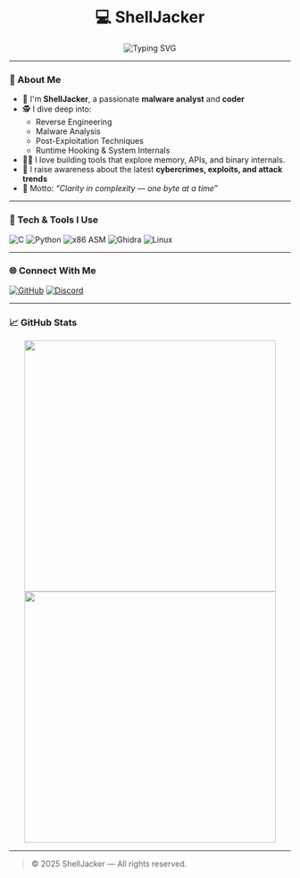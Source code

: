 <h1 align="center">💻 ShellJacker</h1>

<p align="center">
  <img src="https://readme-typing-svg.herokuapp.com?font=Fira+Code&size=22&duration=3000&pause=1000&center=true&vCenter=true&width=450&lines=Malware+Analyst+%7C+Reverse+Engineer;Post+Exploitation+%7C+Programmer" alt="Typing SVG" />
</p>

---

### 👋 About Me

- 🧠 I'm **ShellJacker**, a passionate **malware analyst** and **coder**
- 🕵️ I dive deep into:
  - Reverse Engineering
  - Malware Analysis
  - Post-Exploitation Techniques
  - Runtime Hooking & System Internals
- 👨‍💻 I love building tools that explore memory, APIs, and binary internals.
- 🚨 I raise awareness about the latest **cybercrimes, exploits, and attack trends**
- 🎯 Motto: _“Clarity in complexity — one byte at a time”_

---

### 🔧 Tech & Tools I Use

![C](https://img.shields.io/badge/C-00599C?style=for-the-badge&logo=c&logoColor=white)
![Python](https://img.shields.io/badge/Python-3670A0?style=for-the-badge&logo=python&logoColor=ffdd54)
![x86 ASM](https://img.shields.io/badge/x86%2F64%20Assembly-5e5e5e?style=for-the-badge)
![Ghidra](https://img.shields.io/badge/Ghidra-EF3D2B?style=for-the-badge)
![Linux](https://img.shields.io/badge/Linux-FCC624?style=for-the-badge&logo=linux&logoColor=black)

---

### 🌐 Connect With Me

[![GitHub](https://img.shields.io/badge/GitHub-%2312100E.svg?style=for-the-badge&logo=github&logoColor=white)](https://github.com/soumeswarownsyou)
[![Discord](https://img.shields.io/badge/Discord-soumeswarownsyou%231000-5865F2?style=for-the-badge&logo=discord&logoColor=white)](https://discordapp.com/users/1245783823581577358)

---

### 📈 GitHub Stats

<p align="center">
  <img src="https://github-readme-stats.vercel.app/api?username=soumeswarownsyou&show_icons=true&theme=radical" width="450"/>
  <img src="https://github-readme-streak-stats.herokuapp.com?user=soumeswarownsyou&theme=radical" width="450"/>
</p>

---

> © 2025 ShellJacker — All rights reserved.
